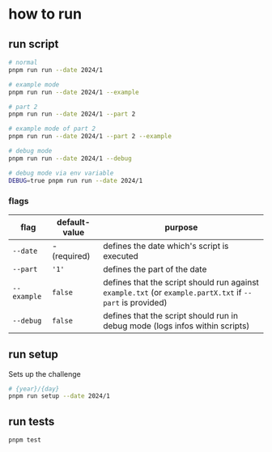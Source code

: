 # how to run

## run script

```sh
# normal
pnpm run run --date 2024/1

# example mode
pnpm run run --date 2024/1 --example

# part 2
pnpm run run --date 2024/1 --part 2

# example mode of part 2
pnpm run run --date 2024/1 --part 2 --example

# debug mode
pnpm run run --date 2024/1 --debug

# debug mode via env variable
DEBUG=true pnpm run run --date 2024/1
```

### flags

| flag        | default-value | purpose                                                                                                   |
| ----------- | ------------- | --------------------------------------------------------------------------------------------------------- |
| `--date`    | - (required)  | defines the date which's script is executed                                                               |
| `--part`    | `'1'`         | defines the part of the date                                                                              |
| `--example` | `false`       | defines that the script should run against `example.txt` (or `example.partX.txt` if `--part` is provided) |
| `--debug`   | `false`       | defines that the script should run in debug mode (logs infos within scripts)                              |

## run setup

Sets up the challenge

```sh
# {year}/{day}
pnpm run setup --date 2024/1
```

## run tests

```sh
pnpm test
```
